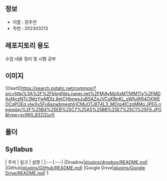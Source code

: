 ## 정보
- 이름 : 장주연
- 학번 : 202303213

## 레포지토리 용도
수업 내용 정리 및 시험 공부

## 이미지
![[text][https://search.pstatic.net/common/?src=http%3A%2F%2Fblogfiles.naver.net%2FMjAyMzAxMTNfMTIy%2FMDAxNjczNTc3MzYwMDIz.8etCHbxwsJuBSAZqJVCuKBnKL_sWfuW64OXWEOCqPOEg.ylwXx5Fu6azwbmeghlrjCMuOTJ8T4L3_MOrp4ICzpMMg.JPEG.negoplay%2F%25B4%25EB%25C7%25A5%25BB%25E7%25C1%25F8.JPG&type=sc960_832]](url)

## 폴더

## Syllabus
| 주차 | 링크 | 설명 |
|:---|:---|
|Dropbox|[plugins/dropbox/README.md](#)|
|GitHub|[plugins/GitHub/README.md](#)|
|Google Drive|[plugins/Google Drive/README.md](#)|
1

